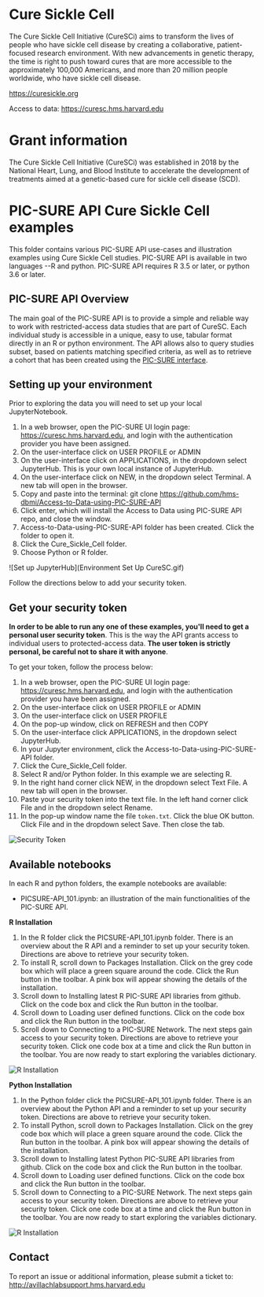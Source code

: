 # Cure Sickle Cell
The Cure Sickle Cell Initiative (CureSCi) aims to transform the lives of people who have sickle cell disease by creating a collaborative, patient-focused research environment. With new advancements in genetic therapy, the time is right to push toward cures that are more accessible to the approximately 100,000 Americans, and more than 20 million people worldwide, who have sickle cell disease.

https://curesickle.org

Access to data: https://curesc.hms.harvard.edu

# Grant information
The Cure Sickle Cell Initiative (CureSCi) was established in 2018 by the National Heart, Lung, and Blood Institute to accelerate the development of treatments aimed at a genetic-based cure for sickle cell disease (SCD).


# PIC-SURE API Cure Sickle Cell examples

This folder contains various PIC-SURE API use-cases and illustration examples using Cure Sickle Cell studies. PIC-SURE API is available in two languages --R and python. PIC-SURE API requires R 3.5 or later, or python 3.6 or later.


## PIC-SURE API Overview

The main goal of the PIC-SURE API is to provide a simple and reliable way to work with restricted-access data studies that are part of CureSC. Each individual study is accessible in a unique, easy to use, tabular format directly in an R or python environment. The API allows also to query studies subset, based on patients matching specified criteria, as well as to retrieve a cohort that has been created using the [PIC-SURE interface](https://curesc.hms.harvard.edu). 

## Setting up your environment
Prior to exploring the data you will need to set up your local JupyterNotebook. 
1. In a web browser, open the PIC-SURE UI login page: https://curesc.hms.harvard.edu, and login with the authentication provider you have been assigned.
2. On the user-interface click on USER PROFILE or ADMIN
3. On the user-interface click on APPLICATIONS, in the dropdown select JupyterHub. This is your own local instance of JupyterHub. 
4. On the user-interface click on NEW, in the dropdown select Terminal.  A new tab will open in the browser. 
5. Copy and paste into the terminal: git clone https://github.com/hms-dbmi/Access-to-Data-using-PIC-SURE-API 
6. Click enter, which will install the Access to Data using PIC-SURE API repo, and close the window. 
7. Access-to-Data-using-PIC-SURE-API folder has been created. Click the folder to open it. 
8. Click the Cure_Sickle_Cell folder.
9. Choose Python or R folder.

![Set up JupyterHub](Environment Set Up CureSC.gif)

Follow the directions below to add your security token. 

## Get your security token

**In order to be able to run any one of these examples, you'll need to get a personal user security token**. This is the way the API grants access to individual users to protected-access data. **The user token is strictly personal, be careful not to share it with anyone**.

To get your token, follow the process below:
1. In a web browser, open the PIC-SURE UI login page: https://curesc.hms.harvard.edu, and login with the authentication provider you have been assigned.
2. On the user-interface click on USER PROFILE or ADMIN
3. On the user-interface click on USER PROFILE
4. On the pop-up window, click on REFRESH and then COPY
5. On the user-interface click APPLICATIONS, in the dropdown select JupyterHub.
6. In your Jupyter environment, click the Access-to-Data-using-PIC-SURE-API folder. 
7. Click the Cure_Sickle_Cell folder.
8. Select R and/or Python folder. In this example we are selecting R. 
9. In the right hand corner click NEW, in the dropdown select Text File. A new tab will open in the browser.
10. Paste your security token into the text file. In the left hand corner click File and in the dropdown select Rename. 
11. In the pop-up window name the file `token.txt`. Click the blue OK button. Click File and in the dropdown select Save. Then close the tab. 

![Security Token](curesc_security_token.gif)

## Available notebooks

In each R and python folders, the example notebooks are available: 
- PICSURE-API_101.ipynb: an illustration of the main functionalities of the PIC-SURE API.

**R Installation**
1. In the R folder click the PICSURE-API_101.ipynb folder. There is an overview about the R API and a reminder to set up your security token. Directions are above to retrieve your security token. 
2. To install R, scroll down to Packages Installation. Click on the grey code box which will place a green square around the code. Click the Run button in the toolbar. A pink box will appear showing the details of the installation. 
3. Scroll down to Installing latest R PIC-SURE API libraries from github. Click on the code box and click the Run button in the toolbar. 
4. Scroll down to Loading user defined functions. Click on the code box and click the Run button in the toolbar. 
5. Scroll down to Connecting to a PIC-SURE Network. The next steps gain access to your security token. Directions are above to retrieve your security token. Click one code box at a time and click the Run button in the toolbar. 
You are now ready to start exploring the variables dictionary. 

![R Installation](curesc_R.gif)

**Python Installation**
1. In the Python folder click the PICSURE-API_101.ipynb folder. There is an overview about the Python API and a reminder to set up your security token. Directions are above to retrieve your security token. 
2. To install Python, scroll down to Packages Installation. Click on the grey code box which will place a green square around the code. Click the Run button in the toolbar. A pink box will appear showing the details of the installation. 
3. Scroll down to Installing latest Python PIC-SURE API libraries from github. Click on the code box and click the Run button in the toolbar. 
4. Scroll down to Loading user defined functions. Click on the code box and click the Run button in the toolbar. 
5. Scroll down to Connecting to a PIC-SURE Network. The next steps gain access to your security token. Directions are above to retrieve your security token. Click one code box at a time and click the Run button in the toolbar. 
You are now ready to start exploring the variables dictionary. 

![R Installation](curesc_R.gif)

## Contact

To report an issue or additional information, please submit a ticket to: http://avillachlabsupport.hms.harvard.edu 
